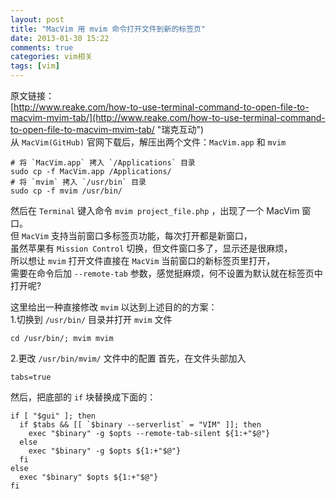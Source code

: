 ```yaml
---
layout: post
title: "MacVim 用 mvim 命令打开文件到新的标签页"
date: 2013-01-30 15:22
comments: true
categories: vim相关
tags: [vim]
---
```

原文链接：  
[http://www.reake.com/how-to-use-terminal-command-to-open-file-to-macvim-mvim-tab/](http://www.reake.com/how-to-use-terminal-command-to-open-file-to-macvim-mvim-tab/ "瑞克互动")  
从 `MacVim(GitHub)` 官网下载后，解压出两个文件：`MacVim.app` 和 `mvim`  
<pre><code># 将 `MacVim.app` 拷入 `/Applications` 目录
sudo cp -f MacVim.app /Applications/
# 将 `mvim` 拷入 `/usr/bin` 目录
sudo cp -f mvim /usr/bin/</code></pre>

然后在 `Terminal` 键入命令 `mvim project_file.php` ，出现了一个 MacVim 窗口。  
但 `MacVim` 支持当前窗口多标签页功能，每次打开都是新窗口，  
虽然苹果有 `Mission Control` 切换，但文件窗口多了，显示还是很麻烦，  
所以想让 `mvim` 打开文件直接在 `MacVim` 当前窗口的新标签页里打开，  
需要在命令后加 `--remote-tab` 参数，感觉挺麻烦，何不设置为默认就在标签页中打开呢?    
<!-- more -->
这里给出一种直接修改 `mvim` 以达到上述目的的方案：  
1.切换到 `/usr/bin/` 目录并打开 `mvim` 文件
<pre><code>cd /usr/bin/; mvim mvim</code></pre>
2.更改 `/usr/bin/mvim/` 文件中的配置
首先，在文件头部加入
<pre><code>tabs=true</code></pre>
然后，把底部的 `if` 块替换成下面的：
<pre><code>if [ "$gui" ]; then
  if $tabs && [[ `$binary --serverlist` = "VIM" ]]; then
    exec "$binary" -g $opts --remote-tab-silent ${1:+"$@"}
  else
    exec "$binary" -g $opts ${1:+"$@"}
  fi
else
  exec "$binary" $opts ${1:+"$@"}
fi</code></pre>


